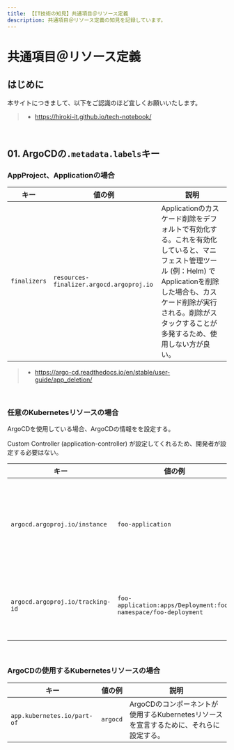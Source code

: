 ```yaml
---
title: 【IT技術の知見】共通項目＠リソース定義
description: 共通項目＠リソース定義の知見を記録しています。
---
```


# 共通項目＠リソース定義

## はじめに

本サイトにつきまして、以下をご認識のほど宜しくお願いいたします。

> - https://hiroki-it.github.io/tech-notebook/

<br>

## 01. ArgoCDの`.metadata.labels`キー

### AppProject、Applicationの場合

| キー         | 値の例                                   | 説明                                                                                                                                                                                                                                 |
| ------------ | ---------------------------------------- | ------------------------------------------------------------------------------------------------------------------------------------------------------------------------------------------------------------------------------------ |
| `finalizers` | `resources-finalizer.argocd.argoproj.io` | Applicationのカスケード削除をデフォルトで有効化する。これを有効化していると、マニフェスト管理ツール (例：Helm) でApplicationを削除した場合も、カスケード削除が実行される。削除がスタックすることが多発するため、使用しない方が良い。 |

> - https://argo-cd.readthedocs.io/en/stable/user-guide/app_deletion/

<br>

### 任意のKubernetesリソースの場合

ArgoCDを使用している場合、ArgoCDの情報をを設定する。

Custom Controller (application-controller) が設定してくれるため、開発者が設定する必要はない。

| キー                             | 値の例                                                         | 説明                                                                                                                                                                                                                                                                   |
| -------------------------------- | -------------------------------------------------------------- | ---------------------------------------------------------------------------------------------------------------------------------------------------------------------------------------------------------------------------------------------------------------------- |
| `argocd.argoproj.io/instance`    | `foo-application`                                              | ConfigMapの`application.resourceTrackingMethod`で`label`を設定する。ArgoCDのApplication名を設定する。もしKubernetesリソースに設定すれば親Applicationが自動的に紐付き、Applicationに設定さればApp of Appsパターンでの親Applicationが紐づく。なお、CRDには設定されない。 |
| `argocd.argoproj.io/tracking-id` | `foo-application:apps/Deployment:foo-namespace/foo-deployment` | ConfigMapの`application.resourceTrackingMethod` で`annotation`を設定する。`<Application名>:<APIグループ名>/<リソースのkind名>:<Namespace名>/リソース名`というアノテーションを自動的に付与する。                                                                        |

<br>

### ArgoCDの使用するKubernetesリソースの場合

| キー                        | 値の例   | 説明                                                                                   |
| --------------------------- | -------- | -------------------------------------------------------------------------------------- |
| `app.kubernetes.io/part-of` | `argocd` | ArgoCDのコンポーネントが使用するKubernetesリソースを宣言するために、それらに設定する。 |

<br>
